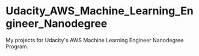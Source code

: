 # Udacity_AWS_Machine_Learning_Engineer_Nanodegree

My projects for Udacity's AWS Machine Learning Engineer Nanodegree Program.